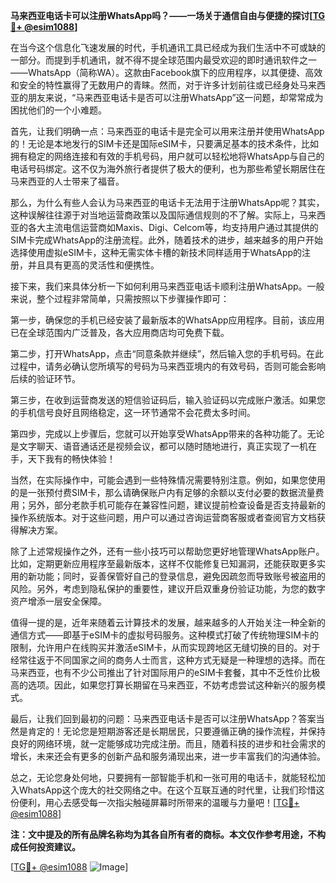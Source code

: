 **马来西亚电话卡可以注册WhatsApp吗？——一场关于通信自由与便捷的探讨[[TG💪+ @esim1088](https://t.me/s/esim1088)]**

在当今这个信息化飞速发展的时代，手机通讯工具已经成为我们生活中不可或缺的一部分。而提到手机通讯，就不得不提全球范围内最受欢迎的即时通讯软件之一——WhatsApp（简称WA）。这款由Facebook旗下的应用程序，以其便捷、高效和安全的特性赢得了无数用户的青睐。然而，对于许多计划前往或已经身处马来西亚的朋友来说，“马来西亚电话卡是否可以注册WhatsApp”这一问题，却常常成为困扰他们的一个小难题。

首先，让我们明确一点：马来西亚的电话卡是完全可以用来注册并使用WhatsApp的！无论是本地发行的SIM卡还是国际eSIM卡，只要满足基本的技术条件，比如拥有稳定的网络连接和有效的手机号码，用户就可以轻松地将WhatsApp与自己的电话号码绑定。这不仅为海外旅行者提供了极大的便利，也为那些希望长期居住在马来西亚的人士带来了福音。

那么，为什么有些人会认为马来西亚的电话卡无法用于注册WhatsApp呢？其实，这种误解往往源于对当地运营商政策以及国际通信规则的不了解。实际上，马来西亚的各大主流电信运营商如Maxis、Digi、Celcom等，均支持用户通过其提供的SIM卡完成WhatsApp的注册流程。此外，随着技术的进步，越来越多的用户开始选择使用虚拟eSIM卡，这种无需实体卡槽的新技术同样适用于WhatsApp的注册，并且具有更高的灵活性和便携性。

接下来，我们来具体分析一下如何利用马来西亚电话卡顺利注册WhatsApp。一般来说，整个过程非常简单，只需按照以下步骤操作即可：

第一步，确保您的手机已经安装了最新版本的WhatsApp应用程序。目前，该应用已在全球范围内广泛普及，各大应用商店均可免费下载。

第二步，打开WhatsApp，点击“同意条款并继续”，然后输入您的手机号码。在此过程中，请务必确认您所填写的号码为马来西亚境内的有效号码，否则可能会影响后续的验证环节。

第三步，在收到运营商发送的短信验证码后，输入验证码以完成账户激活。如果您的手机信号良好且网络稳定，这一环节通常不会花费太多时间。

第四步，完成以上步骤后，您就可以开始享受WhatsApp带来的各种功能了。无论是文字聊天、语音通话还是视频会议，都可以随时随地进行，真正实现了一机在手，天下我有的畅快体验！

当然，在实际操作中，可能会遇到一些特殊情况需要特别注意。例如，如果您使用的是一张预付费SIM卡，那么请确保账户内有足够的余额以支付必要的数据流量费用；另外，部分老款手机可能存在兼容性问题，建议提前检查设备是否支持最新的操作系统版本。对于这些问题，用户可以通过咨询运营商客服或者查阅官方文档获得解决方案。

除了上述常规操作之外，还有一些小技巧可以帮助您更好地管理WhatsApp账户。比如，定期更新应用程序至最新版本，这样不仅能修复已知漏洞，还能获取更多实用的新功能；同时，妥善保管好自己的登录信息，避免因疏忽而导致账号被盗用的风险。另外，考虑到隐私保护的重要性，建议开启双重身份验证功能，为您的数字资产增添一层安全保障。

值得一提的是，近年来随着云计算技术的发展，越来越多的人开始关注一种全新的通信方式——即基于eSIM卡的虚拟号码服务。这种模式打破了传统物理SIM卡的限制，允许用户在线购买并激活eSIM卡，从而实现跨地区无缝切换的目的。对于经常往返于不同国家之间的商务人士而言，这种方式无疑是一种理想的选择。而在马来西亚，也有不少公司推出了针对国际用户的eSIM卡套餐，其中不乏性价比极高的选项。因此，如果您打算长期留在马来西亚，不妨考虑尝试这种新兴的服务模式。

最后，让我们回到最初的问题：马来西亚电话卡是否可以注册WhatsApp？答案当然是肯定的！无论您是短期游客还是长期居民，只要遵循正确的操作流程，并保持良好的网络环境，就一定能够成功完成注册。而且，随着科技的进步和社会需求的增长，未来还会有更多的创新产品和服务涌现出来，进一步丰富我们的沟通体验。

总之，无论您身处何地，只要拥有一部智能手机和一张可用的电话卡，就能轻松加入WhatsApp这个庞大的社交网络之中。在这个互联互通的时代里，让我们珍惜这份便利，用心去感受每一次指尖触碰屏幕时所带来的温暖与力量吧！[[TG💪+ @esim1088](https://t.me/s/esim1088)]

**注：文中提及的所有品牌名称均为其各自所有者的商标。本文仅作参考用途，不构成任何投资建议。**

[[TG💪+ @esim1088](https://t.me/s/esim1088) ![Image](https://i.postimg.cc/4NQfJmqS/Snipaste-2025-05-13-00-14-12.png)]